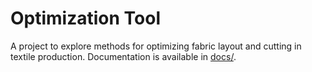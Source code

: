 # Optimization Tool

A project to explore methods for optimizing fabric layout and cutting in textile production. Documentation is available in [docs/](docs/).
